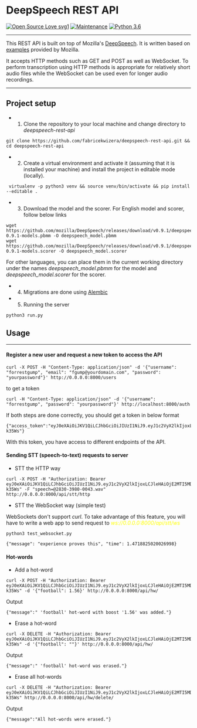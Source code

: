 # DeepSpeech REST API

[![Open Source Love svg1](https://badges.frapsoft.com/os/v1/open-source.svg?v=103)](https://github.com/ellerbrock/open-source-badges/)
[![Maintenance](https://img.shields.io/badge/Maintained%3F-yes-green.svg)](https://GitHub.com/Naereen/StrapDown.js/graphs/commit-activity)
[![Python 3.6](https://upload.wikimedia.org/wikipedia/commons/a/a5/Blue_Python_3.8_Shield_Badge.svg)](https://www.python.org/downloads/release/python-380/)

---

This REST API is built on top of Mozilla's [DeepSpeech](https://github.com/mozilla/DeepSpeech). It is written based on
[examples](https://github.com/mozilla/DeepSpeech-examples) provided by Mozilla.

It accepts HTTP methods such as GET and POST as well as WebSocket. To perform transcription using HTTP methods is
appropriate for relatively short audio files while the WebSocket can be used even for longer audio recordings.


----

## Project setup

- 1. Clone the repository to your local machine and change directory to _deepspeech-rest-api_

```shell
git clone https://github.com/fabricekwizera/deepspeech-rest-api.git && cd deepspeech-rest-api 
```

- 2. Create a virtual environment and activate it (assuming that it is installed your machine)
and install the project in editable mode (locally).

```shell
 virtualenv -p python3 venv && source venv/bin/activate && pip install --editable .
```

- 3. Download the model and the scorer. For English model and scorer, follow below links

```shell
wget https://github.com/mozilla/DeepSpeech/releases/download/v0.9.1/deepspeech-0.9.1-models.pbmm -O deepspeech_model.pbmm
wget https://github.com/mozilla/DeepSpeech/releases/download/v0.9.1/deepspeech-0.9.1-models.scorer -O deepspeech_model.scorer
```

For other languages, you can place them in the current working directory under the names _deepspeech_model.pbmm_ for the
model and _deepspeech_model.scorer_ for the scorer.

- 4. Migrations are done using [Alembic](https://alembic.sqlalchemy.org/en/latest/tutorial.html#the-migration-environment)

- 5. Running the server 
```shell
python3 run.py
```
## Usage

----

#### Register a new user and request a new token to access the API

```shell
curl -X POST -H "Content-Type: application/json" -d '{"username": "forrestgump", "email": "fgump@yourdomain.com", "password": "yourpassword"}' http://0.0.0.0:8000/users
```

to get a token 

```shell
curl -H "Content-Type: application/json" -d '{"username": "forrestgump", "password": "yourpassword"}' http://localhost:8000/auth
```

If both steps are done correctly, you should get a token in below format

```shell
{"access_token":"eyJ0eXAiOiJKV1QiLCJhbGciOiJIUzI1NiJ9.eyJ1c2VyX2lkIjoxLCJleHAiOjE2MTI5MDkxNTZ9.HbmcCwm1CM3sQMV5D8_EueyuIYuAAC0Z9baH0-k35Ws"}
```

With this token, you have access to different endpoints of the API.

#### Sending STT (speech-to-text) requests to server

- STT the HTTP way
```shell
curl -X POST -H "Authorization: Bearer eyJ0eXAiOiJKV1QiLCJhbGciOiJIUzI1NiJ9.eyJ1c2VyX2lkIjoxLCJleHAiOjE2MTI5MDkxNTZ9.HbmcCwm1CM3sQMV5D8_EueyuIYuAAC0Z9baH0-k35Ws" -F "speech=@2830-3980-0043.wav" http://0.0.0.0:8000/api/stt/http
```

- STT the WebSocket way (simple test)

WebSockets don't support _curl_. To take advantage of this feature, you will have to write a web app to send request to <span style="color:yellow">_ws://0.0.0.0:8000/api/stt/ws_</span>
```shell
python3 test_websocket.py
```

```shell
{"message": "experience proves this", "time": 1.4718825020026998}
```

#### Hot-words

- Add a hot-word

```shell
curl -X POST -H "Authorization: Bearer eyJ0eXAiOiJKV1QiLCJhbGciOiJIUzI1NiJ9.eyJ1c2VyX2lkIjoxLCJleHAiOjE2MTI5MDkxNTZ9.HbmcCwm1CM3sQMV5D8_EueyuIYuAAC0Z9baH0-k35Ws" -d '{"football": 1.56}' http://0.0.0.0:8000/api/hw/
```

Output

```shell
{"message":" 'football' hot-word with boost '1.56' was added."}
```

- Erase a hot-word

```shell
curl -X DELETE -H "Authorization: Bearer eyJ0eXAiOiJKV1QiLCJhbGciOiJIUzI1NiJ9.eyJ1c2VyX2lkIjoxLCJleHAiOjE2MTI5MDkxNTZ9.HbmcCwm1CM3sQMV5D8_EueyuIYuAAC0Z9baH0-k35Ws" -d '{"football": ""}' http://0.0.0.0:8000/api/hw/
```

Output

```shell
{"message":" 'football' hot-word was erased."}
```

- Erase all hot-words

```shell
curl -X DELETE -H "Authorization: Bearer eyJ0eXAiOiJKV1QiLCJhbGciOiJIUzI1NiJ9.eyJ1c2VyX2lkIjoxLCJleHAiOjE2MTI5MDkxNTZ9.HbmcCwm1CM3sQMV5D8_EueyuIYuAAC0Z9baH0-k35Ws" http://0.0.0.0:8000/api/hw/delete/
```

Output

```shell
{"message":"All hot-words were erased."}
```